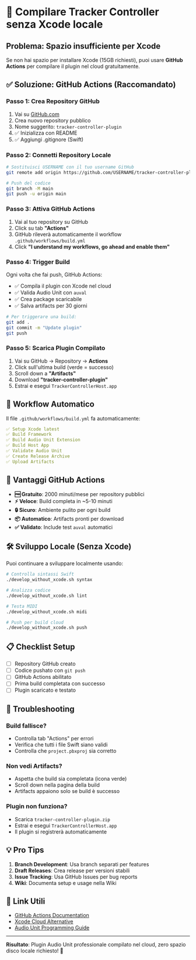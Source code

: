 # 🚀 Compilare Tracker Controller senza Xcode locale

## Problema: Spazio insufficiente per Xcode

Se non hai spazio per installare Xcode (15GB richiesti), puoi usare **GitHub Actions** per compilare il plugin nel cloud gratuitamente.

## ✅ Soluzione: GitHub Actions (Raccomandato)

### Passo 1: Crea Repository GitHub

1. Vai su [GitHub.com](https://github.com)
2. Crea nuovo repository pubblico
3. Nome suggerito: `tracker-controller-plugin`
4. ✅ Inizializza con README
5. ✅ Aggiungi .gitignore (Swift)

### Passo 2: Connetti Repository Locale

```bash
# Sostituisci USERNAME con il tuo username GitHub
git remote add origin https://github.com/USERNAME/tracker-controller-plugin.git

# Push del codice
git branch -M main
git push -u origin main
```

### Passo 3: Attiva GitHub Actions

1. Vai al tuo repository su GitHub
2. Click su tab **"Actions"**
3. GitHub rileverà automaticamente il workflow `.github/workflows/build.yml`
4. Click **"I understand my workflows, go ahead and enable them"**

### Passo 4: Trigger Build

Ogni volta che fai push, GitHub Actions:
- ✅ Compila il plugin con Xcode nel cloud
- ✅ Valida Audio Unit con `auval`
- ✅ Crea package scaricabile
- ✅ Salva artifacts per 30 giorni

```bash
# Per triggerare una build:
git add .
git commit -m "Update plugin"
git push
```

### Passo 5: Scarica Plugin Compilato

1. Vai su GitHub → Repository → **Actions**
2. Click sull'ultima build (verde = successo)
3. Scroll down a **"Artifacts"**
4. Download **"tracker-controller-plugin"**
5. Estrai e esegui `TrackerControllerHost.app`

## 🔄 Workflow Automatico

Il file `.github/workflows/build.yml` fa automaticamente:

```yaml
✅ Setup Xcode latest
✅ Build Framework
✅ Build Audio Unit Extension  
✅ Build Host App
✅ Validate Audio Unit
✅ Create Release Archive
✅ Upload Artifacts
```

## 🎯 Vantaggi GitHub Actions

- **🆓 Gratuito**: 2000 minuti/mese per repository pubblici
- **⚡ Veloce**: Build completa in ~5-10 minuti
- **🔒 Sicuro**: Ambiente pulito per ogni build
- **📦 Automatico**: Artifacts pronti per download
- **✅ Validato**: Include test `auval` automatici

## 🛠️ Sviluppo Locale (Senza Xcode)

Puoi continuare a sviluppare localmente usando:

```bash
# Controlla sintassi Swift
./develop_without_xcode.sh syntax

# Analizza codice
./develop_without_xcode.sh lint

# Testa MIDI
./develop_without_xcode.sh midi

# Push per build cloud
./develop_without_xcode.sh push
```

## 📋 Checklist Setup

- [ ] Repository GitHub creato
- [ ] Codice pushato con `git push`
- [ ] GitHub Actions abilitato
- [ ] Prima build completata con successo
- [ ] Plugin scaricato e testato

## 🚨 Troubleshooting

### Build fallisce?
- Controlla tab "Actions" per errori
- Verifica che tutti i file Swift siano validi
- Controlla che `project.pbxproj` sia corretto

### Non vedi Artifacts?
- Aspetta che build sia completata (icona verde)
- Scroll down nella pagina della build
- Artifacts appaiono solo se build è successo

### Plugin non funziona?
- Scarica `tracker-controller-plugin.zip`
- Estrai e esegui `TrackerControllerHost.app`
- Il plugin si registrerà automaticamente

## 💡 Pro Tips

1. **Branch Development**: Usa branch separati per features
2. **Draft Releases**: Crea release per versioni stabili
3. **Issue Tracking**: Usa GitHub Issues per bug reports
4. **Wiki**: Documenta setup e usage nella Wiki

## 🔗 Link Utili

- [GitHub Actions Documentation](https://docs.github.com/en/actions)
- [Xcode Cloud Alternative](https://developer.apple.com/xcode-cloud/)
- [Audio Unit Programming Guide](https://developer.apple.com/library/archive/documentation/MusicAudio/Conceptual/AudioUnitProgrammingGuide/)

---

**Risultato**: Plugin Audio Unit professionale compilato nel cloud, zero spazio disco locale richiesto! 🎉 